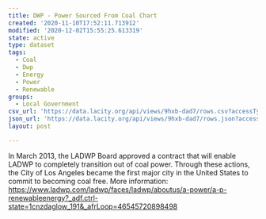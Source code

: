 ```yaml
---
title: DWP - Power Sourced From Coal Chart
created: '2020-11-10T17:52:11.713912'
modified: '2020-12-02T15:55:25.613319'
state: active
type: dataset
tags:
  - Coal
  - Dwp
  - Energy
  - Power
  - Renewable
groups:
  - Local Government
csv_url: 'https://data.lacity.org/api/views/9hxb-dad7/rows.csv?accessType=DOWNLOAD'
json_url: 'https://data.lacity.org/api/views/9hxb-dad7/rows.json?accessType=DOWNLOAD'
layout: post

---
```

In March 2013, the LADWP Board approved a contract that will enable LADWP to completely transition out of coal power. Through these actions, the City of Los Angeles became the first major city in the United States to commit to becoming coal free. More information: https://www.ladwp.com/ladwp/faces/ladwp/aboutus/a-power/a-p-renewableenergy?_adf.ctrl-state=1cnzdaglow_191&_afrLoop=46545720898498
